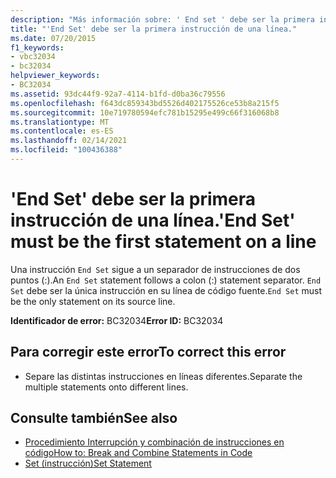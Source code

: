 ```yaml
---
description: "Más información sobre: ' End set ' debe ser la primera instrucción de una línea"
title: "'End Set' debe ser la primera instrucción de una línea."
ms.date: 07/20/2015
f1_keywords:
- vbc32034
- bc32034
helpviewer_keywords:
- BC32034
ms.assetid: 93dc44f9-92a7-4114-b1fd-d0ba36c79556
ms.openlocfilehash: f643dc859343bd5526d402175526ce53b8a215f5
ms.sourcegitcommit: 10e719780594efc781b15295e499c66f316068b8
ms.translationtype: MT
ms.contentlocale: es-ES
ms.lasthandoff: 02/14/2021
ms.locfileid: "100436388"
---
```

# <a name="end-set-must-be-the-first-statement-on-a-line"></a><span data-ttu-id="504b7-103">'End Set' debe ser la primera instrucción de una línea.</span><span class="sxs-lookup"><span data-stu-id="504b7-103">'End Set' must be the first statement on a line</span></span>

<span data-ttu-id="504b7-104">Una instrucción `End Set` sigue a un separador de instrucciones de dos puntos (:).</span><span class="sxs-lookup"><span data-stu-id="504b7-104">An `End Set` statement follows a colon (:) statement separator.</span></span> <span data-ttu-id="504b7-105">`End Set` debe ser la única instrucción en su línea de código fuente.</span><span class="sxs-lookup"><span data-stu-id="504b7-105">`End Set` must be the only statement on its source line.</span></span>  
  
 <span data-ttu-id="504b7-106">**Identificador de error:** BC32034</span><span class="sxs-lookup"><span data-stu-id="504b7-106">**Error ID:** BC32034</span></span>  
  
## <a name="to-correct-this-error"></a><span data-ttu-id="504b7-107">Para corregir este error</span><span class="sxs-lookup"><span data-stu-id="504b7-107">To correct this error</span></span>  
  
- <span data-ttu-id="504b7-108">Separe las distintas instrucciones en líneas diferentes.</span><span class="sxs-lookup"><span data-stu-id="504b7-108">Separate the multiple statements onto different lines.</span></span>  
  
## <a name="see-also"></a><span data-ttu-id="504b7-109">Consulte también</span><span class="sxs-lookup"><span data-stu-id="504b7-109">See also</span></span>

- [<span data-ttu-id="504b7-110">Procedimiento Interrupción y combinación de instrucciones en código</span><span class="sxs-lookup"><span data-stu-id="504b7-110">How to: Break and Combine Statements in Code</span></span>](../programming-guide/program-structure/how-to-break-and-combine-statements-in-code.md)
- [<span data-ttu-id="504b7-111">Set (instrucción)</span><span class="sxs-lookup"><span data-stu-id="504b7-111">Set Statement</span></span>](../language-reference/statements/set-statement.md)
